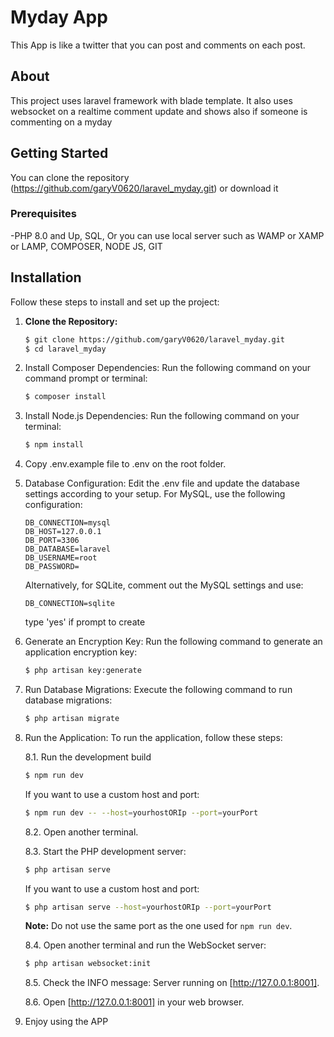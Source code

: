 # Myday App 
This App is like a twitter that you can post and comments on each post. 

## About
This project uses laravel framework with blade template.
It also uses websocket on a realtime comment update and shows also if someone is commenting on a myday

## Getting Started
You can clone the repository (https://github.com/garyV0620/laravel_myday.git) or download it 

### Prerequisites
-PHP 8.0 and Up, SQL, Or you can use local server such as WAMP or XAMP or LAMP, COMPOSER, NODE JS, GIT

## Installation

Follow these steps to install and set up the project:

1. **Clone the Repository:**
   ```bash
   $ git clone https://github.com/garyV0620/laravel_myday.git
   $ cd laravel_myday
   
2. Install Composer Dependencies:
    Run the following command on your command prompt or terminal:
    ```bash
   $ composer install

3. Install Node.js Dependencies:
    Run the following command on your terminal:
     ```bash
   $ npm install
     
4. Copy .env.example file to .env on the root folder.
    
5. Database Configuration:
    Edit the .env file and update the database settings according to your setup. For MySQL, use the following configuration:
    ```dotenv
    DB_CONNECTION=mysql
    DB_HOST=127.0.0.1
    DB_PORT=3306
    DB_DATABASE=laravel
    DB_USERNAME=root
    DB_PASSWORD=
    ```  
    Alternatively, for SQLite, comment out the MySQL settings and use:
     ```dotenv
    DB_CONNECTION=sqlite
    ```
    type 'yes' if prompt to create

6. Generate an Encryption Key:
   Run the following command to generate an application encryption key:
    ```bash
    $ php artisan key:generate
    
7. Run Database Migrations:
   Execute the following command to run database migrations:
    ```bash
    $ php artisan migrate
8. Run the Application: To run the application, follow these steps:

    8.1. Run the development build  
    ```bash
    $ npm run dev
    ```
    If you want to use a custom host and port:
    ```bash
    $ npm run dev -- --host=yourhostORIp --port=yourPort
    ```
    
    8.2. Open another terminal.
    
    8.3. Start the PHP development server:
    ```bash
    $ php artisan serve
    ```
    If you want to use a custom host and port:
    ```bash
    $ php artisan serve --host=yourhostORIp --port=yourPort
    ```
    
    **Note:** Do not use the same port as the one used for `npm run dev`.

    8.4. Open another terminal and run the WebSocket server:
    ```bash
    $ php artisan websocket:init
    ```
    
    8.5. Check the INFO message: Server running on [http://127.0.0.1:8001].
    
    8.6. Open [http://127.0.0.1:8001] in your web browser.

9. Enjoy using the APP




